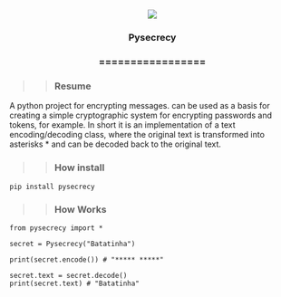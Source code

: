 
<h1 align="center">

<img src="https://img.shields.io/static/v1?label=Pysecrecy%20POR&message=Bates&color=7159c1&style=flat-square&logo=ghost"/>

<h3> <p align="center"> Pysecrecy </p> </h3>

<h3> <p align="center"> ================= </p> </h3>

>> <h3> Resume </h3>

<p> A python project for encrypting messages. can be used as a basis for creating a simple cryptographic system for encrypting passwords and tokens, for example.
In short it is an implementation of a text encoding/decoding class, where the original text is transformed into asterisks * and can be decoded back to the original text. </p>

>> <h3> How install </h3>

```
pip install pysecrecy

```
>> <h3> How Works </h3>

```
from pysecrecy import *

secret = Pysecrecy("Batatinha")

print(secret.encode()) # "***** *****"

secret.text = secret.decode()
print(secret.text) # "Batatinha"

```
    